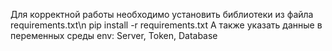Для корректной работы необходимо установить библиотеки из файла requirements.txt\n
pip install -r requirements.txt
А также указать данные в переменных среды env:
Server, Token, Database
